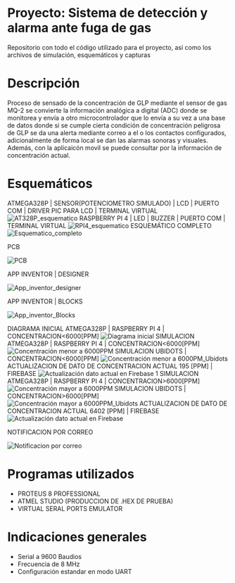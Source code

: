 # Proyecto: Sistema de detección y alarma ante fuga de gas
Repositorio con todo el código utilizado para el proyecto, así como los archivos de simulación, esquemáticos y capturas
# Descripción
Proceso de sensado de la concentración de GLP mediante el sensor de gas MQ-2 se convierte la información analógica a digital (ADC) donde se monitorea y envía a otro microcontrolador que lo envía  a su vez a una base de datos donde si se cumple cierta condición de concentración peligrosa de GLP se da una alerta mediante correo a el o los contactos configurados, adicionalmente de forma local se dan las alarmas sonoras y visuales. Además, con la aplicaicón movil se puede consultar por la información de concentración actual.
# Esquemáticos
ATMEGA328P | SENSOR(POTENCIOMETRO SIMULADO) | LCD | PUERTO COM | DRIVER PIC PARA LCD | TERMINAL VIRTUAL
![AT328P_esquematico](https://user-images.githubusercontent.com/64044895/149860108-1663c243-4245-4356-8d0f-81889e780796.png)
RASPBERRY PI 4 | LED | BUZZER | PUERTO COM | TERMINAL VIRTUAL
![RPI4_esquematico](https://user-images.githubusercontent.com/64044895/149861173-3aea757d-aebf-48de-9c3b-5a134753a549.png)
ESQUEMÁTICO COMPLETO
![Esquematico_completo](https://user-images.githubusercontent.com/64044895/149861628-273a7632-fb6c-4cef-b2cc-2aabedec5619.png)

PCB

![PCB](https://user-images.githubusercontent.com/64044895/149861771-b11b0451-07d5-4136-aa02-7eb56bf832ba.png)

APP INVENTOR | DESIGNER

![App_inventor_designer](https://user-images.githubusercontent.com/89809182/150012112-42acdf84-63c2-400d-af1d-cd9faa53ce94.JPG)

APP INVENTOR | BLOCKS

![App_inventor_Blocks](https://user-images.githubusercontent.com/89809182/150012134-a0aa6f81-e5d7-41d8-aea8-da9b0e6593b6.JPG)

DIAGRAMA INICIAL ATMEGA328P | RASPBERRY PI 4 | CONCENTRACION<6000[PPM]
![Diagrama inicial](https://user-images.githubusercontent.com/89809182/150015160-7ec2cca8-eb9f-4c6d-846e-64f4e1262321.JPG)
SIMULACION ATMEGA328P | RASPBERRY PI 4 | CONCENTRACION<6000[PPM]
![Concentración menor a 6000PPM](https://user-images.githubusercontent.com/89809182/150015173-232650d2-fece-4630-9c1b-69e33936eeec.JPG)
SIMULACION UBIDOTS | CONCENTRACION<6000[PPM]
![Concentración menor a 6000PM_Ubidots](https://user-images.githubusercontent.com/89809182/150015181-61ab72ba-8f38-44f7-a210-7c3009040323.JPG)
ACTUALIZACION DE DATO DE CONCENTRACION ACTUAL 195 [PPM] | FIREBASE
![Actualización dato actual en Firebase 1](https://user-images.githubusercontent.com/89809182/150022239-f55dc106-e3e3-4f40-a974-688f3148560e.jpg)
SIMULACION ATMEGA328P | RASPBERRY PI 4 | CONCENTRACION>6000[PPM]
![Concentración mayor a 6000PPM](https://user-images.githubusercontent.com/89809182/150015201-dcc64291-88a9-4197-98a0-30593e8ffed9.JPG)
SIMULACION UBIDOTS | CONCENTRACION>6000[PPM]
![Concentración mayor a 6000PPM_Ubidots](https://user-images.githubusercontent.com/89809182/150015207-cb5864f7-2c5d-4a97-a088-a84fb342cb35.JPG)
ACTUALIZACION DE DATO DE CONCENTRACION ACTUAL 6402 [PPM] | FIREBASE
![Actualización dato actual en Firebase](https://user-images.githubusercontent.com/89809182/150021779-35f4ca95-6c57-492c-bab0-87696756a8fe.jpg)

NOTIFICACION POR CORREO

![Notificacion por correo](https://user-images.githubusercontent.com/89809182/150012136-9c262b6f-c1e9-4105-a284-812075471498.JPG)


# Programas utilizados
- PROTEUS 8 PROFESSIONAL
- ATMEL STUDIO (PRODUCCION DE .HEX DE PRUEBA)
- VIRTUAL SERAL PORTS EMULATOR
# Indicaciones generales
- Serial a 9600 Baudios
- Frecuencia de 8 MHz
- Configuración estandar en modo UART


